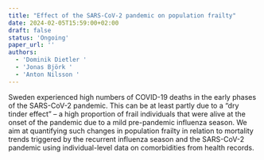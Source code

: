 ```yaml
---
title: "Effect of the SARS-CoV-2 pandemic on population frailty"
date: 2024-02-05T15:59:00+02:00
draft: false
status: 'Ongoing'
paper_url: ''
authors:
  - 'Dominik Dietler '
  - 'Jonas Björk '
  - 'Anton Nilsson '
---
```


Sweden experienced high numbers of COVID-19 deaths in the early phases of the SARS-CoV-2 pandemic. This can be at least partly due to a “dry tinder effect” – a high proportion of frail individuals that were alive at the onset of the pandemic due to a mild pre-pandemic influenza season. We aim at quantifying such changes in population frailty in relation to mortality trends triggered by the recurrent influenza season and the SARS-CoV-2 pandemic using individual-level data on comorbidities from health records.
